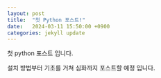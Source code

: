 ```yaml
---
layout: post 
title:  "첫 Python 포스트!"
date:   2024-03-11 15:50:00 +0900
categories: jekyll update
---
```


첫 python 포스트 입니다.

설치 방법부터 기초를 거쳐 심화까지 포스트할 예정 입니다.
